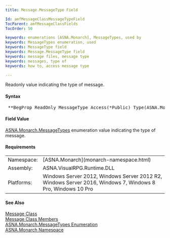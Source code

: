 ```yaml
---
title: Message.MessageType Field

Id: amfMessageClassMessageTypeField
TocParent: amfMessageClassFields
TocOrder: 50

keywords: enumerations [ASNA.Monarch], MessageTypes, used by
keywords: MessageTypes enumeration, used
keywords: MessageType field
keywords: Message.MessageType field
keywords: message files, message type
keywords: messages, type of
keywords: how to, access message type

---
```


Readonly value indicating the type of message.

#### Syntax
<pre class="syntax"> **BegProp ReadOnly MessageType Access(*Public) Type(ASNA.Monarch.MessageTypes)**       </pre>

#### Field Value
[ ASNA.Monarch.MessageTypes](messa-ge-types-enumeration.html) enumeration value indicating the type of message.
<!-- start -->

#### Requirements
<table class="dttable" cellspacing="0" cellpadding="4" width="60%">
           <colgroup>
            <col width="15%" style="font-weight:bold" />
            <col width="85%" />
          </colgroup>
          <tr>
            <td>Namespace:</td>
            <td>[ASNA.Monarch](monarch-namespace.html)</td>
          </tr>
          <tr>
            <td>Assembly:</td>
            <td>ASNA.VisualRPG.Runtime.DLL</td>
          </tr>
         <tr>
            <td>Platforms:</td>
            <td> Windows Server 2012, Windows Server 2012 R2, Windows Server 2016, Windows 7, Windows 8 Pro, Windows 10 Pro</td>
         </tr>
</table>

<!-- end -->

#### See Also
[Message Class](message-class.html) <br /> [Message Class Members](message-class-members.html) <br /> [ ASNA.Monarch.MessageTypes Enumeration](messa-ge-types-enumeration.html) <br />[ASNA.Monarch Namespace](monarch-namespace.html)
